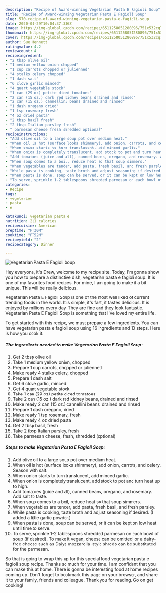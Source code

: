 ```yaml
---
description: "Recipe of Award-winning Vegetarian Pasta E Fagioli Soup"
title: "Recipe of Award-winning Vegetarian Pasta E Fagioli Soup"
slug: 570-recipe-of-award-winning-vegetarian-pasta-e-fagioli-soup
date: 2020-04-29T10:04:37.386Z
image: https://img-global.cpcdn.com/recipes/6511258051280896/751x532cq70/vegetarian-pasta-e-fagioli-soup-recipe-main-photo.jpg
thumbnail: https://img-global.cpcdn.com/recipes/6511258051280896/751x532cq70/vegetarian-pasta-e-fagioli-soup-recipe-main-photo.jpg
cover: https://img-global.cpcdn.com/recipes/6511258051280896/751x532cq70/vegetarian-pasta-e-fagioli-soup-recipe-main-photo.jpg
author: Sue Bennett
ratingvalue: 4.2
reviewcount: 4
recipeingredient:
- "2 tbsp olive oil"
- "1 medium yellow onion chopped"
- "1 cup carrots chopped or julienned"
- "4 stalks celery chopped"
- "1 dash salt"
- "6 clove garlic minced"
- "4 quart vegetable stock"
- "1 can (29 oz) petite diced tomatoes"
- "2 can (15 oz.) dark red kidney beans drained and rinsed"
- "2 can (15 oz.) cannellini beans drained and rinsed"
- "1 dash oregano dried"
- "1 tsp rosemary fresh"
- "4 oz dried pasta"
- "2 tbsp basil fresh"
- "2 tbsp Italian parsley fresh"
- " parmesan cheese fresh shredded optional"
recipeinstructions:
- "Add olive oil to a large soup pot over medium heat."
- "When oil is hot (surface looks shimmery), add onion, carrots, and celery. Season with salt."
- "When onion starts to turn translucent, add minced garlic."
- "When onion is completely translucent, add stock to pot and turn heat up to high."
- "Add tomatoes (juice and all), canned beans, oregano, and rosemary. Add salt to taste."
- "When soup comes to a boil, reduce heat so that soup simmers."
- "When vegetables are tender, add pasta, fresh basil, and fresh parsley."
- "While pasta is cooking, taste broth and adjust seasoning if desired. (I added a little garlic powder.)"
- "When pasta is done, soup can be served, or it can be kept on low heat until time to serve."
- "To serve, sprinkle 1-2 tablespoons shredded parmesan on each bowl of soup (if desired). To make it vegan, cheese can be omitted, or a dairy-free cheese such as Daiya mozzarella-style shreds can be substituted for the parmesan."
categories:
- Recipe
tags:
- vegetarian
- pasta
- e

katakunci: vegetarian pasta e 
nutrition: 211 calories
recipecuisine: American
preptime: "PT30M"
cooktime: "PT52M"
recipeyield: "2"
recipecategory: Dinner

---
```



![Vegetarian Pasta E Fagioli Soup](https://img-global.cpcdn.com/recipes/6511258051280896/751x532cq70/vegetarian-pasta-e-fagioli-soup-recipe-main-photo.jpg)

Hey everyone, it's Drew, welcome to my recipe site. Today, I'm gonna show you how to prepare a distinctive dish, vegetarian pasta e fagioli soup. It is one of my favorites food recipes. For mine, I am going to make it a bit unique. This will be really delicious.

Vegetarian Pasta E Fagioli Soup is one of the most well liked of current trending foods in the world. It is simple, it's fast, it tastes delicious. It is enjoyed by millions every day. They are fine and they look fantastic. Vegetarian Pasta E Fagioli Soup is something that I've loved my entire life.




To get started with this recipe, we must prepare a few ingredients. You can have vegetarian pasta e fagioli soup using 16 ingredients and 10 steps. Here is how you cook it.

<!--inarticleads1-->

##### The ingredients needed to make Vegetarian Pasta E Fagioli Soup:

1. Get 2 tbsp olive oil
1. Take 1 medium yellow onion, chopped
1. Prepare 1 cup carrots, chopped or julienned
1. Make ready 4 stalks celery, chopped
1. Prepare 1 dash salt
1. Get 6 clove garlic, minced
1. Get 4 quart vegetable stock
1. Take 1 can (29 oz) petite diced tomatoes
1. Take 2 can (15 oz.) dark red kidney beans, drained and rinsed
1. Make ready 2 can (15 oz.) cannellini beans, drained and rinsed
1. Prepare 1 dash oregano, dried
1. Make ready 1 tsp rosemary, fresh
1. Make ready 4 oz dried pasta
1. Get 2 tbsp basil, fresh
1. Take 2 tbsp Italian parsley, fresh
1. Take  parmesan cheese, fresh, shredded (optional)




<!--inarticleads2-->

##### Steps to make Vegetarian Pasta E Fagioli Soup:

1. Add olive oil to a large soup pot over medium heat.
1. When oil is hot (surface looks shimmery), add onion, carrots, and celery. Season with salt.
1. When onion starts to turn translucent, add minced garlic.
1. When onion is completely translucent, add stock to pot and turn heat up to high.
1. Add tomatoes (juice and all), canned beans, oregano, and rosemary. Add salt to taste.
1. When soup comes to a boil, reduce heat so that soup simmers.
1. When vegetables are tender, add pasta, fresh basil, and fresh parsley.
1. While pasta is cooking, taste broth and adjust seasoning if desired. (I added a little garlic powder.)
1. When pasta is done, soup can be served, or it can be kept on low heat until time to serve.
1. To serve, sprinkle 1-2 tablespoons shredded parmesan on each bowl of soup (if desired). To make it vegan, cheese can be omitted, or a dairy-free cheese such as Daiya mozzarella-style shreds can be substituted for the parmesan.




So that is going to wrap this up for this special food vegetarian pasta e fagioli soup recipe. Thanks so much for your time. I am confident that you can make this at home. There is gonna be interesting food at home recipes coming up. Don't forget to bookmark this page on your browser, and share it to your family, friends and colleague. Thank you for reading. Go on get cooking!

